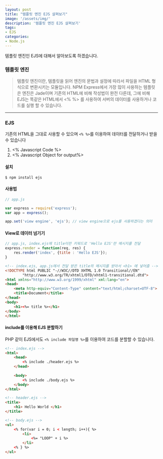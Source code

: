 ```yaml
---
layout: post
title: "템플릿 엔진 EJS 살펴보기"
image: '/assets/img/'
description: '템플릿 엔진 EJS 살펴보기'
tags:
- EJS
categories:
- Node.js
---
```


템플릿 엔진인 EJS에 대해서 알아보도록 하겠습니다.

### 템플릿 엔진

> 템플릿 엔진이란, 템플릿을 읽어 엔진의 문법과 설정에 따라서 파일을 HTML 형식으로 변환시키는 모듈입니다.
NPM Express에서 가장 많이 사용하는 템플릿은 엔진은 Jade이며 기존의 HTML에 비해 작성법이 완전 다른데,
그에 비해 EJS는 똑같은 HTML에서 <% %> 를 사용하여 서버의 데이터를 사용하거나 코드를 실행 할 수 있습니다.

---
### EJS
기존의 HTML을 그대로 사용할 수 있으며 `<% %>`를 이용하여 데이터를 전달하거나 받을 수 있습니다

1. <% Javascript Code %>
2. <% Javascript Object for output%>


#### 설치

```
$ npm install ejs
```

#### 사용법

```javascript
// app.js

var express = require('express');
var app = express();

app.set('view engine', 'ejs'); // view engine으로 ejs를 사용하겠다는 의미

```

#### View로 데이터 넘기기

```javascript
// app.js, index.ejs에 title이란 키워드로 'Hello EJS'란 메시지를 전달 
express.render = function(req, res) {
    res.render('index', {title : 'Hello EJS'});
}
```

```html
<!-- index.ejs, app.js에서 전달 받은 title의 메시지를 받아서 <h1> 에 넣어줌 -->
<!DOCTYPE html PUBLIC "-//W3C//DTD XHTML 1.0 Transitional//EN"
        "http://www.w3.org/TR/xhtml1/DTD/xhtml1-transitional.dtd">
<html xmlns="http://www.w3.org/1999/xhtml" xml:lang="en">
<head>
    <meta http-equiv="Content-Type" content="text/html;charset=UTF-8">
    <title>Document</title>
</head>
<body>
    <h1><%= title %></h1>
</body>
</html>
```

#### include를 이용해 EJS 분할하기

PHP 같이 EJS에서도 `<% include 파일명 %>`를 이용하여 코드를 분할할 수 있습니다.

```html
<!-- index.ejs -->
<html>
    <head>
        <% include ./header.ejs %>
    </head>
    
    <body>
        <% include ./body.ejs %>
    </body>
</html>
```

```html
<!-- header.ejs -->
<title>
    <h1> Hello World </h1>
</title>
```

```html
<!-- body.ejs -->
<ul>
    <% for(var i = 0; i < length; i++){ %>
        <li>
            <%= "LOOP" + i %>
        </li>
    <% } %>
</ul>
```


